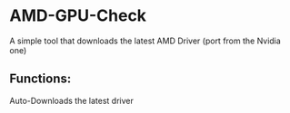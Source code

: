 # AMD-GPU-Check
A simple tool that downloads the latest AMD Driver (port from the Nvidia one)

Functions:
--------------------------
Auto-Downloads the latest driver 
